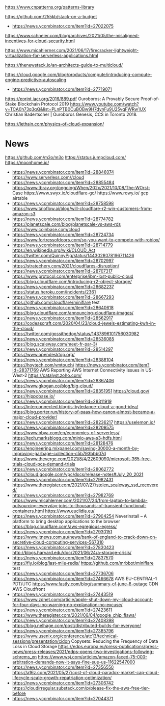https://www.cnpatterns.org/patterns-library

https://github.com/255kb/stack-on-a-budget
* https://news.ycombinator.com/item?id=27022075

https://www.schneier.com/blog/archives/2021/05/the-misaligned-incentives-for-cloud-security.html

https://www.micahlerner.com/2021/06/17/firecracker-lightweight-virtualization-for-serverless-applications.html

https://thenewstack.io/an-architects-guide-to-multicloud/

https://cloud.google.com/blog/products/compute/introducing-compute-engine-predictive-autoscaling
* https://news.ycombinator.com/item?id=27719071


https://eprint.iacr.org/2016/889.pdf Ouroboros: A Provably Secure Proof-of-Stake Blockchain Protocol 2019
https://www.youtube.com/watch?v=TCA0h73q3qQ&list=PLnPTB0CuBOBw9H7dynFu9U25vqFWRw1UX Christian Badertscher | Ouroboros Genesis, CCS in Toronto 2018.

https://lethain.com/physics-of-cloud-expansion/

# News
https://github.com/m3o/m3o
https://status.jumpcloud.com/
https://moonhome.io/
* https://news.ycombinator.com/item?id=28846074
https://www.serverless.com//cloud
* https://news.ycombinator.com/item?id=28855484
https://www.tbray.org/ongoing/When/202x/2021/10/08/The-WOrst-Case
https://www.swyx.io/cloudflare-go/
https://www.rowy.io/ gcp airtable
* https://news.ycombinator.com/item?id=28758598
https://www.taloflow.ai/blog/will-cloudflare-r2-win-customers-from-amazon-s3
* https://news.ycombinator.com/item?id=28774782
https://planetscale.com/blog/planetscale-vs-aws-rds
https://www.coinbase.com/cloud
* https://news.ycombinator.com/item?id=28724734
https://www.fortressofdoors.com/so-you-want-to-compete-with-roblox/
* https://news.ycombinator.com/item?id=28714779
https://en.wikipedia.org/wiki/CLOUD_Act
https://twitter.com/QuinnyPig/status/1443028078196711426
* https://news.ycombinator.com/item?id=28702997
https://stratechery.com/2021/cloudflares-disruption/
* https://news.ycombinator.com/item?id=28707317
https://www.protocol.com/enterprise/ibm-lost-public-cloud
https://blog.cloudflare.com/introducing-r2-object-storage/
* https://news.ycombinator.com/item?id=28682237
https://status.heroku.com/incidents/2361
* https://news.ycombinator.com/item?id=28667293
https://github.com/cloudflare/miniflare test
* https://news.ycombinator.com/item?id=28640618
https://blog.cloudflare.com/announcing-cloudflare-images/
* https://news.ycombinator.com/item?id=28562917
https://codeascraft.com/2020/04/23/cloud-jewels-estimating-kwh-in-the-cloud/
https://twitter.com/gossithedog/status/1437896101756030982
* https://news.ycombinator.com/item?id=28536085
https://blog.scaleway.com/meet-fr-par-3/
* https://news.ycombinator.com/item?id=28514297
https://www.opendesktop.org/
* https://news.ycombinator.com/item?id=28388104
https://hoytech.com/vmtouch/
https://news.ycombinator.com/item?id=28371769 AWS Reporting AWS Internet Connectivity Issues in US-West-2
https://catalyst.zoho.com/
* https://news.ycombinator.com/item?id=28367406
https://www.gkogan.co/blog/big-cloud/
* https://news.ycombinator.com/item?id=28351951
https://cloud.gov/
https://hippobase.io/
* https://news.ycombinator.com/item?id=28311919
https://interconnected.blog/is-bytedance-cloud-a-good-idea/
https://blog.porter.run/history-of-paas-how-canon-almost-became-a-major-cloud-provider/
* https://news.ycombinator.com/item?id=28236217
https://uselemon.io/
* https://news.ycombinator.com/item?id=28209575
https://www.bbva.com/en/economics-of-serverless/
https://tech.marksblogg.com/minio-aws-s3-hdfs.html
* https://news.ycombinator.com/item?id=28128476
https://engineering.mixpanel.com/saving-30000-a-month-by-improving-garbage-collection-c5b793bbb07d
https://www.theverge.com/2021/8/4/22609090/microsoft-365-free-trials-cloud-pcs-demand-trials
* https://news.ycombinator.com/item?id=28062772
https://cloud.google.com/vpc/docs/release-notes#July_20_2021
* https://news.ycombinator.com/item?id=27982431
https://www.theregister.com/2021/07/27/stolen_scaleway_ssd_recovered/
* https://news.ycombinator.com/item?id=27982769
https://www.micahlerner.com/2021/07/24/from-laptop-to-lambda-outsourcing-everyday-jobs-to-thousands-of-transient-functional-containers.html
https://www.euclidia.eu/
* https://news.ycombinator.com/item?id=27904254 Neverinstall – A platform to bring desktop applications to the browser
https://blog.cloudflare.com/aws-egregious-egress/
* https://news.ycombinator.com/item?id=27930151
https://www.itnews.com.au/news/bank-of-england-to-crack-down-on-secretive-cloud-computing-services-567310
* https://news.ycombinator.com/item?id=27830423
http://blogs.harvard.edu/doc/2021/06/24/a-storage-crisis/
* https://news.ycombinator.com/item?id=27837570
https://fly.io/blog/last-mile-redis/
https://github.com/mrbbot/miniflare test
* https://news.ycombinator.com/item?id=27736706
https://news.ycombinator.com/item?id=27466678 AWS EU-CENTRAL-1 PDT/UTC
https://www.fastly.com/blog/summary-of-june-8-outage CDN AWS Cloudfront
* https://news.ycombinator.com/item?id=27443519
https://www.zdnet.com/article/apple-shut-down-my-icloud-account-for-four-days-no-warning-no-explanation-no-excuse/
* https://news.ycombinator.com/item?id=27423611
https://www.theregister.com/2021/06/04/google_chip_flaws/
* https://news.ycombinator.com/item?id=27408398
https://blog.nelhage.com/post/distributed-builds-for-everyone/
* https://news.ycombinator.com/item?id=27385796
https://www.usenix.org/conference/atc13/technical-sessions/presentation/cidon  Copysets: Reducing the Frequency of Data Loss in Cloud Storage
https://edps.europa.eu/press-publications/press-news/press-releases/2021/edps-opens-two-investigations-following-schrems_en
https://www.wsj.com/articles/amazon-faced-75-000-arbitration-demands-now-it-says-fine-sue-us-11622547000
* https://news.ycombinator.com/item?id=27356550
https://a16z.com/2021/05/27/cost-of-cloud-paradox-market-cap-cloud-lifecycle-scale-growth-repatriation-optimization/
* https://news.ycombinator.com/item?id=27306742
https://cloudirregular.substack.com/p/please-fix-the-aws-free-tier-before
* https://news.ycombinator.com/item?id=27044371